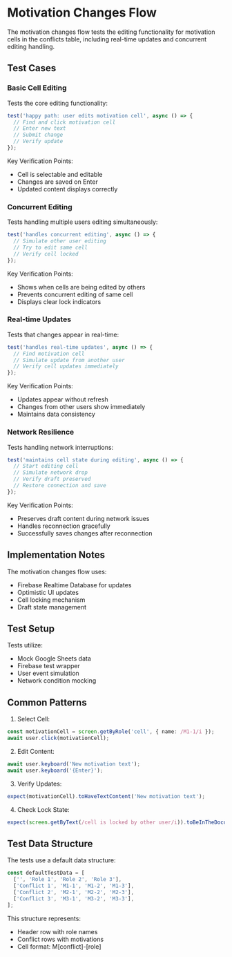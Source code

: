 # Motivation Changes Flow

The motivation changes flow tests the editing functionality for motivation cells in the conflicts table, including real-time updates and concurrent editing handling.

## Test Cases

### Basic Cell Editing

Tests the core editing functionality:

```typescript
test('happy path: user edits motivation cell', async () => {
  // Find and click motivation cell
  // Enter new text
  // Submit change
  // Verify update
});
```

Key Verification Points:

- Cell is selectable and editable
- Changes are saved on Enter
- Updated content displays correctly

### Concurrent Editing

Tests handling multiple users editing simultaneously:

```typescript
test('handles concurrent editing', async () => {
  // Simulate other user editing
  // Try to edit same cell
  // Verify cell locked
});
```

Key Verification Points:

- Shows when cells are being edited by others
- Prevents concurrent editing of same cell
- Displays clear lock indicators

### Real-time Updates

Tests that changes appear in real-time:

```typescript
test('handles real-time updates', async () => {
  // Find motivation cell
  // Simulate update from another user
  // Verify cell updates immediately
});
```

Key Verification Points:

- Updates appear without refresh
- Changes from other users show immediately
- Maintains data consistency

### Network Resilience

Tests handling network interruptions:

```typescript
test('maintains cell state during editing', async () => {
  // Start editing cell
  // Simulate network drop
  // Verify draft preserved
  // Restore connection and save
});
```

Key Verification Points:

- Preserves draft content during network issues
- Handles reconnection gracefully
- Successfully saves changes after reconnection

## Implementation Notes

The motivation changes flow uses:

- Firebase Realtime Database for updates
- Optimistic UI updates
- Cell locking mechanism
- Draft state management

## Test Setup

Tests utilize:

- Mock Google Sheets data
- Firebase test wrapper
- User event simulation
- Network condition mocking

## Common Patterns

1. Select Cell:

```typescript
const motivationCell = screen.getByRole('cell', { name: /M1-1/i });
await user.click(motivationCell);
```

2. Edit Content:

```typescript
await user.keyboard('New motivation text');
await user.keyboard('{Enter}');
```

3. Verify Updates:

```typescript
expect(motivationCell).toHaveTextContent('New motivation text');
```

4. Check Lock State:

```typescript
expect(screen.getByText(/cell is locked by other user/i)).toBeInTheDocument();
```

## Test Data Structure

The tests use a default data structure:

```typescript
const defaultTestData = [
  ['', 'Role 1', 'Role 2', 'Role 3'],
  ['Conflict 1', 'M1-1', 'M1-2', 'M1-3'],
  ['Conflict 2', 'M2-1', 'M2-2', 'M2-3'],
  ['Conflict 3', 'M3-1', 'M3-2', 'M3-3'],
];
```

This structure represents:

- Header row with role names
- Conflict rows with motivations
- Cell format: M[conflict]-[role]
